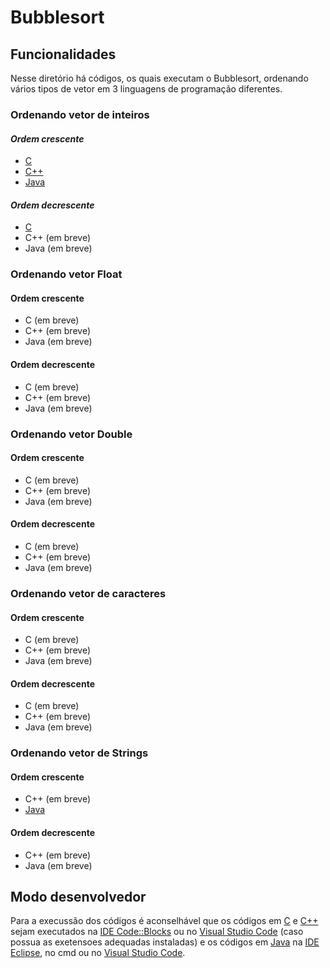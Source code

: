 # Bubblesort
<!-- 
## Funcionamento
-->

## Funcionalidades
Nesse diretório há códigos, os quais executam o Bubblesort, ordenando vários tipos de vetor em 3 linguagens de programação diferentes.

### **Ordenando vetor de inteiros**
#### *Ordem crescente*
- [C](./c/bubbleIntCrescente.c)
- [C++](./cpp/bubbleInt.cpp)
- [Java](./java/bublleInt.java)

#### *Ordem decrescente*
- [C](./c/bubbleIntDecrescente.c)
- C++ (em breve)
- Java (em breve)

### **Ordenando vetor Float**
#### Ordem crescente
- C (em breve)
- C++ (em breve)
- Java (em breve)

#### Ordem decrescente
- C (em breve)
- C++ (em breve)
- Java (em breve)

### **Ordenando vetor Double**
#### Ordem crescente
- C (em breve)
- C++ (em breve)
- Java (em breve)

#### Ordem decrescente
- C (em breve)
- C++ (em breve)
- Java (em breve)

### **Ordenando vetor de caracteres**
#### Ordem crescente
- C (em breve)
- C++ (em breve)
- Java (em breve)

#### Ordem decrescente
- C (em breve)
- C++ (em breve)
- Java (em breve)

### **Ordenando vetor de Strings**
#### Ordem crescente
- C++ (em breve)
- [Java](./java/bublleString.java)

#### Ordem decrescente
- C++ (em breve)
- Java (em breve)

## Modo desenvolvedor
Para a execussão dos códigos é aconselhável que os códigos em [C](./c) e [C++](./cpp) sejam executados na [IDE Code::Blocks](https://www.codeblocks.org/) ou no [Visual Studio Code](https://code.visualstudio.com/) (caso possua as exetensoes adequadas instaladas) e os códigos em [Java](./java) na [IDE Eclipse](https://www.eclipse.org/), no cmd ou no [Visual Studio Code](https://code.visualstudio.com/).
